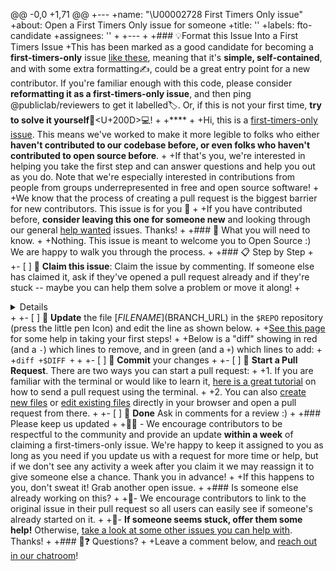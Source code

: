@@ -0,0 +1,71 @@
+---
+name: "\U00002728 First Timers Only issue"
+about: Open a First Timers Only issue for someone
+title: ''
+labels: fto-candidate
+assignees: ''
+
+---
+
+### 💡Format this Issue Into a First Timers Issue
+This has been marked as a good candidate for becoming a **first-timers-only** issue [like these](https://code.publiclab.org/#r=all), meaning that it's **simple, self-contained**, and with some extra formatting✍️, could be a great entry point for a new contributor. If you're familiar enough with this code, please consider **reformatting it as a first-timers-only issue**, and then ping @publiclab/reviewers to get it labelled🏷. Or, if this is not your first time, **try to solve it yourself**🧑<U+200D>💻!
+
+****
+
+Hi, this is a [first-timers-only issue](https://code.publiclab.org/#r=all). This means we've worked to make it more legible to folks who either **haven't contributed to our codebase before, or even folks who haven't contributed to open source before**.
+
+If that's you, we're interested in helping you take the first step and can answer questions and help you out as you do. Note that we're especially interested in contributions from people from groups underrepresented in free and open source software!
+
+We know that the process of creating a pull request is the biggest barrier for new contributors. This issue is for you 💝
+
+If you have contributed before, **consider leaving this one for someone new** and looking through our general [help wanted](https://github.com/publiclab/mapknitter/issues?q=is%3Aissue+is%3Aopen+label%3A%22help+wanted%22) issues. Thanks!
+
+### 🤔 What you will need to know.
+
+Nothing. This issue is meant to welcome you to Open Source :) We are happy to walk you through the process.
+
+### 📋 Step by Step
+
+- [ ] 🙋 **Claim this issue**: Claim the issue by commenting. If someone else has claimed it, ask if they've opened a pull request already and if they're stuck -- maybe you can help them solve a problem or move it along!
+<details>
+  <summary>💡 <i>Learn how to claim</i> 🙋</summary>
+  <h3>Claiming an issue</h3>
+  <p>Unless the issue is marked as reserved for someone, you can just say "I'd like to try this!" and then you've claimed it - no need to wait for someone to assign it to you. Just be sure you link your pull request (PR) to this issue so we can see where your solution is.</p>
+  <p>And open one early if possible - even before you've completed it with additional commits - and others can help you figure out any issues you may face.</p>
+</details>
+
+- [ ] 📝 **Update** the file [$FILENAME]($BRANCH_URL) in the `$REPO` repository (press the little pen Icon) and edit the line as shown below.
+
+[See this page](https://code.publiclab.org/#r=all) for some help in taking your first steps!
+
+Below is a "diff" showing in red (and a `-`) which lines to remove, and in green (and a `+`) which lines to add:
+
+```diff
+$DIFF
+```
+
+- [ ] 💾 **Commit** your changes
+
+- [ ] 🔀 **Start a Pull Request**. There are two ways you can start a pull request:
+
+1. If you are familiar with the terminal or would like to learn it, [here is a great tutorial](https://app.egghead.io/playlists/how-to-contribute-to-an-open-source-project-on-github) on how to send a pull request using the terminal.
+
+2. You can also [create new files](https://docs.github.com/en/repositories/working-with-files/managing-files/creating-new-files) or [edit existing files](https://help.github.com/articles/editing-files-in-your-repository/) directly in your browser and open a pull request from there.
+
+- [ ] 🏁 **Done** Ask in comments for a review :)
+
+### Please keep us updated
+
+💬⏰ - We encourage contributors to be respectful to the community and provide an update **within a week** of claiming a first-timers-only issue. We're happy to keep it assigned to you as long as you need if you update us with a request for more time or help, but if we don't see any activity a week after you claim it we may reassign it to give someone else a chance. Thank you in advance!
+
+If this happens to you, don't sweat it! Grab another open issue.
+
+### Is someone else already working on this?
+
+🔗- We encourage contributors to link to the original issue in their pull request so all users can easily see if someone's already started on it.
+
+👥- **If someone seems stuck, offer them some help!** Otherwise, [take a look at some other issues you can help with](https://code.publiclab.org/#r=all). Thanks!
+
+### 🤔❓ Questions?
+
+Leave a comment below, and [reach out in our chatroom](https://publiclab.org/chat)!
